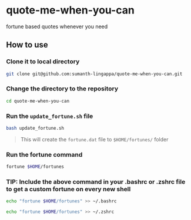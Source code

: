 # quote-me-when-you-can
fortune based quotes whenever you need

## How to use

### Clone it to local directory

```bash
git clone git@github.com:sumanth-lingappa/quote-me-when-you-can.git
```

### Change the directory to the repository

```bash
cd quote-me-when-you-can
```

### Run the `update_fortune.sh` file

```bash
bash update_fortune.sh
```

> This will create the `fortune.dat` file  to `$HOME/fortunes/` folder

### Run the fortune command

```bash
fortune $HOME/fortunes
```

### TIP: Include the above command in your .bashrc or .zshrc file to get a custom fortune on every new shell

```bash
echo "fortune $HOME/fortunes" >> ~/.bashrc
```

```bash
echo "fortune $HOME/fortunes" >> ~/.zshrc
```

